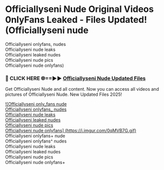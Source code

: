 # Officiallyseni Nude Original Videos 0nlyFans Leaked - Files Updated! (Officiallyseni nude<br>

Officiallyseni onlyfans, nudes<br>
Officiallyseni nude leaks<br>
Officiallyseni leaked nudes<br>
Officiallyseni nude pics<br>
Officiallyseni nude onlyfans)

<h3>🔴 CLICK HERE 🌐==►► <a href="https://tinyurl.com/leaks-videos" rel="nofollow">Officiallyseni Nude Updated Files</a></h3>

Get Officiallyseni Nude and all content. Now you can access all videos and pictures of Officiallyseni Nude. New Updated Files 2025!

[![Officiallyseni only_fans nude<br>
Officiallyseni onlyfans_ nudes<br>
Officiallyseni nude leaks<br>
Officiallyseni leaked nudes<br>
Officiallyseni nude pics<br>
Officiallyseni nude onlyfans]
(https://i.imgur.com/0qMVB7G.gif)](https://tinyurl.com/leaks-videos)
Officiallyseni onlyfans+ nude<br>
Officiallyseni onlyfans^ nudes<br>
Officiallyseni nude leaks<br>
Officiallyseni leaked nudes<br>
Officiallyseni nude pics<br>
Officiallyseni nude onlyfans+